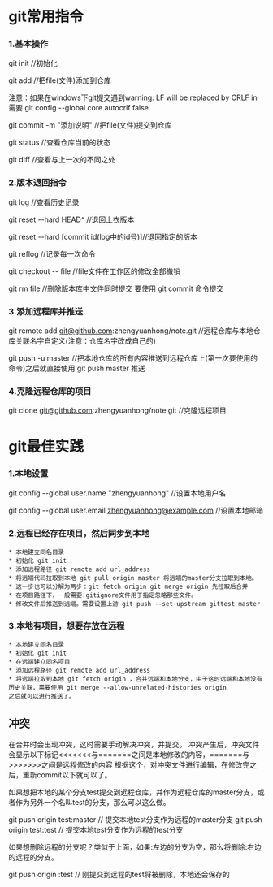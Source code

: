 # git常用指令

### 1.基本操作
git init //初始化

git add <file> //把file(文件)添加到仓库

注意：如果在windows下git提交遇到warning: LF will be replaced by CRLF in 需要 git config --global core.autocrlf false

git commit -m "添加说明" //把file(文件)提交到仓库

git status //查看仓库当前的状态

git diff //查看与上一次的不同之处

### 2.版本退回指令

git log //查看历史记录

git reset --hard HEAD^ //退回上衣版本

git reset --hard [commit id(log中的id号)]//退回指定的版本

git reflog //记录每一次命令

git checkout -- file //file文件在工作区的修改全部撤销

git rm file //删除版本库中文件同时提交 要使用 git commit 命令提交

### 3.添加远程库并推送

git remote add <name> git@github.com:zhengyuanhong/note.git  //远程仓库与本地仓库关联<name>名字自定义(注意：仓库名字改成自己的)

git push -u <name> master //把本地仓库的所有内容推送到远程仓库上(第一次要使用的命令)之后就直接使用 git push <name> master 推送

### 4.克隆远程仓库的项目

git clone git@github.com:zhengyuanhong/note.git  //克隆远程项目

# git最佳实践

### 1.本地设置

git config --global user.name "zhengyuanhong" //设置本地用户名

git config --global user.email zhengyuanhong@example.com //设置本地邮箱

### 2.远程已经存在项目，然后同步到本地

	* 本地建立同名目录
	* 初始化 git init
	* 添加远程路径 git remote add url_address
	* 将远端代码拉取到本地 git pull origin master 将远端的master分支拉取到本地。 
	* 这一步也可以分解为两步：git fetch origin git merge origin 先拉取后合并
	* 在项目路径下，一般需要.gitignore文件用于指定忽略那些文件。
	* 修改文件后推送到远端。需要设置上游 git push --set-upstream gittest master


### 3.本地有项目，想要存放在远程

	* 本地建立同名目录
	* 初始化 git init
	* 在远端建立同名项目
	* 添加远程路径 git remote add url_address
	* 将远端拉取到本地 git fetch origin ，合并远端和本地分支，由于这时远端和本地没有历史关联，需要使用 git merge --allow-unrelated-histories origin
	之后就可以进行推送了。

## 冲突

 在合并时会出现冲突，这时需要手动解决冲突，并提交。 
 冲突产生后，冲突文件会显示以下标记<<<<<<<与=======之间是本地修改的内容，=======与>>>>>>>之间是远程修改的内容 
 根据这个，对冲突文件进行编辑，在修改完之后，重新commit以下就可以了。


 如果想把本地的某个分支test提交到远程仓库，并作为远程仓库的master分支，或者作为另外一个名叫test的分支，那么可以这么做。

 git push origin test:master // 提交本地test分支作为远程的master分支 
 git push origin test:test // 提交本地test分支作为远程的test分支

 如果想删除远程的分支呢？类似于上面，如果:左边的分支为空，那么将删除:右边的远程的分支。

 git push origin :test // 刚提交到远程的test将被删除，本地还会保存的



